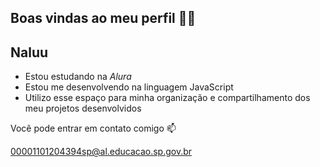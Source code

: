 ## Boas vindas ao meu perfil 💙💙


## Naluu


- Estou estudando na _Alura_
- Estou me desenvolvendo na linguagem JavaScript
- Utilizo esse espaço para minha organização e compartilhamento dos meu projetos desenvolvidos

Você pode entrar em contato comigo 📫

00001101204394sp@al.educacao.sp.gov.br
